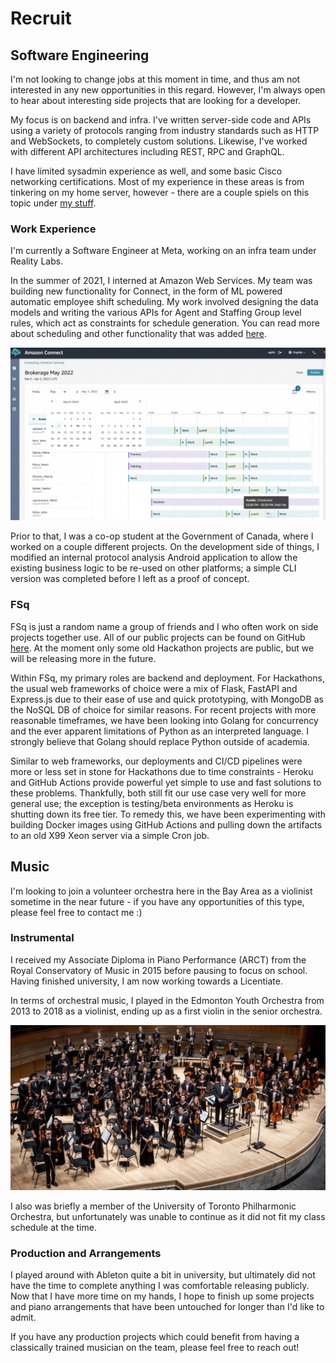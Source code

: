 # Recruit

## Software Engineering

I'm not looking to change jobs at this moment in time, and thus
am not interested in any new opportunities in this regard.
However, I'm always open to hear about interesting side projects
that are looking for a developer.

My focus is on backend and infra. I've written server-side code
and APIs using a variety of protocols ranging from industry standards such
as HTTP and WebSockets, to completely custom solutions. Likewise, I've
worked with different API architectures including REST, RPC and GraphQL.

I have limited sysadmin experience as well, and some basic Cisco
networking certifications. Most of my experience in these areas is
from tinkering on my home server, however - there are a couple
spiels on this topic under [my stuff](/#/stuff).

### Work Experience

I'm currently a Software Engineer at Meta, working on an infra team
under Reality Labs.

In the summer of 2021, I interned at Amazon Web Services. My team was
building new functionality for Connect, in the form of ML powered automatic
employee shift scheduling. My work involved designing the data models and
writing the various APIs for Agent and Staffing Group level rules, which act
as constraints for schedule generation. You can read more about scheduling
and other functionality that was added
[here](https://aws.amazon.com/blogs/contact-center/optimization/).

![image](../Resources/Recruit/scheduler.png)

Prior to that, I was a co-op student at the Government of Canada, where
I worked on a couple different projects. On the development side of things,
I modified an internal protocol analysis Android application to allow the
existing business logic to be re-used on other platforms; a simple
CLI version was completed before I left as a proof of concept.

### FSq

FSq is just a random name a group of friends and I who often work on
side projects together use. All of our public projects can be found on
GitHub [here](https://github.com/FSqDev). At the moment only some old
Hackathon projects are public, but we will be releasing more in the future.

Within FSq, my primary roles are backend and deployment. For Hackathons,
the usual web frameworks of choice were a mix of Flask, FastAPI and Express.js
due to their ease of use and quick prototyping, with MongoDB as the NoSQL DB
of choice for similar reasons. For recent projects with more reasonable
timeframes, we have been looking into Golang for concurrency and the ever
apparent limitations of Python as an interpreted language. I strongly believe
that Golang should replace Python outside of academia.

Similar to web frameworks, our deployments and CI/CD pipelines were more or
less set in stone for Hackathons due to time constraints - Heroku and GitHub
Actions provide powerful yet simple to use and fast solutions to these problems.
Thankfully, both still fit our use case very well for more general use; the
exception is testing/beta environments as Heroku is shutting down its free tier.
To remedy this, we have been experimenting with building Docker images using
GitHub Actions and pulling down the artifacts to an old X99 Xeon server via a
simple Cron job.

## Music

I'm looking to join a volunteer orchestra here in the Bay Area as a
violinist sometime in the near future - if you have any opportunities
of this type, please feel free to contact me :)

### Instrumental

I received my Associate Diploma in Piano Performance (ARCT) from
the Royal Conservatory of Music in 2015 before pausing to focus on
school. Having finished university, I am now working towards a Licentiate.

In terms of orchestral music, I played in the Edmonton Youth Orchestra
from 2013 to 2018 as a violinist, ending up as a first violin in the senior
orchestra.

![image](../Resources/Recruit/eyo.png)

I also was briefly a member of the University of Toronto Philharmonic
Orchestra, but unfortunately was unable to continue as it did not fit
my class schedule at the time.

### Production and Arrangements

I played around with Ableton quite a bit in university, but ultimately
did not have the time to complete anything I was comfortable releasing
publicly. Now that I have more time on my hands, I hope to finish up
some projects and piano arrangements that have been untouched for longer
than I'd like to admit.

If you have any production projects which could benefit from having
a classically trained musician on the team, please feel free to reach out!
